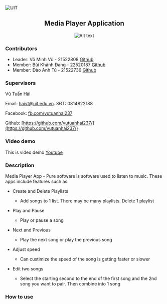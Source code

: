 ![UIT](https://img.shields.io/badge/from-UIT%20VNUHCM-blue?style=for-the-badge&link=https%3A%2F%2Fwww.uit.edu.vn%2F)

 <h2 align="center"> Media Player Application </h2>

<p align="center">
  <img src="https://www.uit.edu.vn/sites/vi/files/banner_uit.png" alt="Alt text">
</p>


<h3>Contributors</h3>

- Leader: Võ Minh Vũ - 21522808 [Github](https://github.com/NDHunq/)
- Member: Bùi Khánh Đang - 22520187 [Github](https://github.com/nhdhieuu/)
- Member: Đào Anh Tú - 21522736 [Github](https://github.com/KKuyen/)

<h3>Supervisors</h3>

Vũ Tuấn Hải

Email: haivt@uit.edu.vn. SĐT: 0814822188

Facebook: [fb.com/vutuanhai237](fb.com/vutuanhai237)

Github: [https://github.com/vutuanhai237/](https://github.com/vutuanhai237/)

<h3>Video demo</h3>

This is video demo [Youtube]()

<h3>Description</h3>

Media Player App - Pure software is software used to listen to music. These apps include features such as:

* Create and Delete Playlists
  - Add songs to 1 list. There may be many playlists. Delete 1 playlist

* Play and Pause
  - Play or pause a song

* Next and Previous
  - Play the next song or play the previous song

* Adjust speed
  - Can custimize the speed of the song is getting faster or slower
 
* Edit two songs
  - Select the starting second to the end of the first song and the 2nd song you want to pair. Then combine into 1 song



<h3>How to use</h3>

